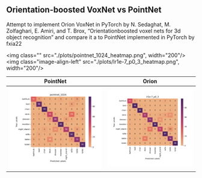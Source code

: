 ## Orientation-boosted VoxNet vs PointNet
Attempt to implement Orion VoxNet in PyTorch by N. Sedaghat, M. Zolfaghari, E. Amiri, and T. Brox, “Orientationboosted voxel nets for 3d object recognition” and compare it a to PointNet implemented in PyTorch by fxia22


<img class="" src="./plots/pointnet_1024_heatmap.png", width="200"/><img class="image-align-left" src="./plots/lr1e-7_p0_3_heatmap.png", width="200"/>

| PointNet                          | Orion                       |
| ----------------------------------- | ----------------------------------- |
| ![PointNet](./plots/pointnet_1024_heatmap.png) | ![Orion](./plots/lr1e-7_p0_3_heatmap.png) |
